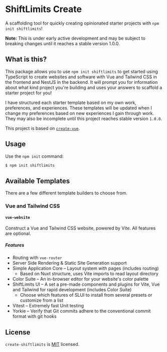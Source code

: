 ﻿# ShiftLimits Create

A scaffolding tool for quickly creating opinionated starter projects with `npm init shiftlimits`!

**Note:** This is under early active development and may be subject to breaking changes until it reaches a stable version 1.0.0.
## What is this?

This package allows you to use `npm init shiftlimits` to get started using TypeScript to create websites and software with Vue and Tailwind CSS in the frontend and NestJS in the backend. It will prompt you for information about what kind project you're building and uses your answers to scaffold a starter project for you!

I have structured each starter template based on my own work, preferences, and experiences. These templates will be updated when I change my preferences based on new experiences I gain through work. They may also be incomplete until this project reaches stable version `1.0.0`.

This project is based on [`create-vue`](https://github.com/vuejs/create-vue).

## Usage

Use the `npm init` command:

```bash
$ npm init shiftlimits
```

## Available Templates

There are a few different template builders to choose from.

### Vue and Tailwind CSS
#### `vue-website`

Construct a Vue and Tailwind CSS website, powered by Vite. All features are optional.

##### Features
- Routing with `vue-router`
- Server Side Rendering & Static Site Generation support
- Simple Application Core – Layout system with pages (includes routing)
  - Based on Nuxt structure, uses Vite imports to read layout directory
- Color Suite – An in-browser editor for your website's color palette
- ShiftLimits UI – A set a pre-made components and plugins for Vite, Vue and Tailwind for rapid development (includes Color Suite)
  - Choose which features of SLUI to install from several presets or customize from a list
- Vitest – Extremely fast Unit testing
- Yorkie – Verify that Git commits adhere to the conventional commit format with git hooks

## License

`create-shiftlimits` is [MIT](LICENSE) licensed.
